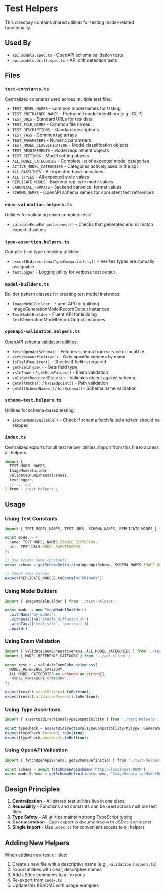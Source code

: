 # Test Helpers

This directory contains shared utilities for testing model-related functionality.

## Used By

- `api.models.spec.ts` - OpenAPI schema validation tests
- `api.models.drift.spec.ts` - API drift detection tests

## Files

### `test-constants.ts`

Centralized constants used across multiple test files:

- `TEST_MODEL_NAMES` - Common model names for testing
- `TEST_PRETRAINED_NAMES` - Pretrained model identifiers (e.g., CLIP)
- `TEST_URLS` - Standard URLs for test data
- `TEST_FILE_NAMES` - Common file names
- `TEST_DESCRIPTIONS` - Standard descriptions
- `TEST_TAGS` - Common tag arrays
- `TEST_PARAMETERS` - Numeric parameters
- `TEST_MODEL_CLASSIFICATION` - Model classification objects
- `TEST_REQUIREMENTS` - Model requirement objects
- `TEST_SETTINGS` - Model setting objects
- `ALL_MODEL_CATEGORIES` - Complete list of expected model categories
- `ACTIVE_MODEL_CATEGORIES` - Categories actively used in the app
- `ALL_BASELINES` - All expected baseline values
- `ALL_STYLES` - All expected style values
- `REPLICATE_MODES` - Backend replicate mode values
- `CANONICAL_FORMATS` - Backend canonical format values
- `SCHEMA_NAMES` - OpenAPI schema names for consistent test references

### `enum-validation.helpers.ts`

Utilities for validating enum completeness:

- `validateEnumExhaustiveness()` - Checks that generated enums match expected values

### `type-assertion.helpers.ts`

Compile-time type checking utilities:

- `assertBidirectionalTypeCompatibility()` - Verifies types are mutually assignable
- `testLogger` - Logging utility for verbose test output

### `model-builders.ts`

Builder pattern classes for creating test model instances:

- `ImageModelBuilder` - Fluent API for building ImageGenerationModelRecordOutput instances
- `TextModelBuilder` - Fluent API for building TextGenerationModelRecordOutput instances

### `openapi-validation.helpers.ts`

OpenAPI schema validation utilities:

- `fetchOpenApiSchema()` - Fetches schema from service or local file
- `getSchemaDefinition()` - Gets specific schema by name
- `isFieldRequired()` - Checks if field is required
- `getFieldType()` - Gets field type
- `isInEnum()` / `getEnumValues()` - Enum validation
- `validateRequiredFields()` - Validates object against schema
- `getAllPaths()` / `hasEndpoint()` - Path validation
- `getAllSchemaNames()` / `hasSchema()` - Schema name validation

### `schema-test.helpers.ts`

Utilities for schema-based testing:

- `isSchemaUnavailable()` - Check if schema fetch failed and test should be skipped

### `index.ts`

Centralized exports for all test helper utilities. Import from this file to access all helpers:

```typescript
import {
  TEST_MODEL_NAMES,
  ImageModelBuilder,
  validateEnumExhaustiveness,
  testLogger,
  // ... etc
} from './test-helpers';
```

## Usage

### Using Test Constants

```typescript
import { TEST_MODEL_NAMES, TEST_URLS, SCHEMA_NAMES, REPLICATE_MODES } from './test-helpers';

const model = {
  name: TEST_MODEL_NAMES.STABLE_DIFFUSION,
  url: TEST_URLS.MODEL_SAFETENSORS,
};

// Use schema name constants
const schema = getSchemaDefinition(openApiSchema, SCHEMA_NAMES.IMAGE_GENERATION_OUTPUT);

// Check mode values
expect(REPLICATE_MODES).toContain('PRIMARY');
```

### Using Model Builders

```typescript
import { ImageModelBuilder } from './test-helpers';

const model = new ImageModelBuilder()
  .withName('my-model')
  .withBaseline('stable_diffusion_xl')
  .withTags(['realistic', 'portrait'])
  .build();
```

### Using Enum Validation

```typescript
import { validateEnumExhaustiveness, ALL_MODEL_CATEGORIES } from './test-helpers';
import { MODEL_REFERENCE_CATEGORY } from '../api-client';

const result = validateEnumExhaustiveness(
  MODEL_REFERENCE_CATEGORY,
  ALL_MODEL_CATEGORIES as unknown as string[],
  'MODEL_REFERENCE_CATEGORY',
);

expect(result.countMatches).toBe(true);
expect(result.allValuesPresent).toBe(true);
```

### Using Type Assertions

```typescript
import { assertBidirectionalTypeCompatibility } from './test-helpers';

const typeCheck = assertBidirectionalTypeCompatibility<MyType, GeneratedType>();
expect(typeCheck.forward).toBe(true);
expect(typeCheck.backward).toBe(true);
```

### Using OpenAPI Validation

```typescript
import { fetchOpenApiSchema, getSchemaDefinition } from './test-helpers';

const schema = await fetchOpenApiSchema('http://localhost:8000');
const modelSchema = getSchemaDefinition(schema, 'ImageGenerationModelRecord-Output');
```

## Design Principles

1. **Centralization** - All shared test utilities live in one place
2. **Reusability** - Functions and constants can be used across multiple test files
3. **Type Safety** - All utilities maintain strong TypeScript typing
4. **Documentation** - Each export is documented with JSDoc comments
5. **Single Import** - Use `index.ts` for convenient access to all helpers

## Adding New Helpers

When adding new test utilities:

1. Create a new file with a descriptive name (e.g., `validation.helpers.ts`)
2. Export utilities with clear, descriptive names
3. Add JSDoc comments to all exports
4. Re-export from `index.ts`
5. Update this README with usage examples
